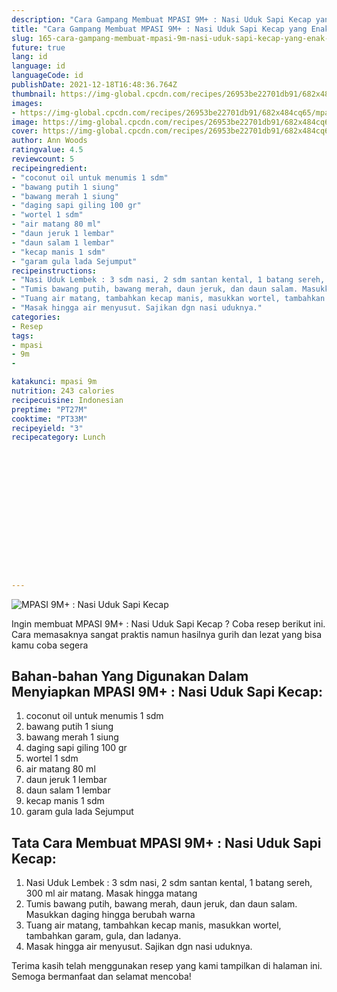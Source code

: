 ```yaml
---
description: "Cara Gampang Membuat MPASI 9M+ : Nasi Uduk Sapi Kecap yang Enak Banget"
title: "Cara Gampang Membuat MPASI 9M+ : Nasi Uduk Sapi Kecap yang Enak Banget"
slug: 165-cara-gampang-membuat-mpasi-9m-nasi-uduk-sapi-kecap-yang-enak-banget
future: true
lang: id
language: id
languageCode: id
publishDate: 2021-12-18T16:48:36.764Z 
thumbnail: https://img-global.cpcdn.com/recipes/26953be22701db91/682x484cq65/mpasi-9m-nasi-uduk-sapi-kecap-foto-resep-utama.webp
images:
- https://img-global.cpcdn.com/recipes/26953be22701db91/682x484cq65/mpasi-9m-nasi-uduk-sapi-kecap-foto-resep-utama.webp
image: https://img-global.cpcdn.com/recipes/26953be22701db91/682x484cq65/mpasi-9m-nasi-uduk-sapi-kecap-foto-resep-utama.webp
cover: https://img-global.cpcdn.com/recipes/26953be22701db91/682x484cq65/mpasi-9m-nasi-uduk-sapi-kecap-foto-resep-utama.webp
author: Ann Woods
ratingvalue: 4.5
reviewcount: 5
recipeingredient:
- "coconut oil untuk menumis 1 sdm"
- "bawang putih 1 siung"
- "bawang merah 1 siung"
- "daging sapi giling 100 gr"
- "wortel 1 sdm"
- "air matang 80 ml"
- "daun jeruk 1 lembar"
- "daun salam 1 lembar"
- "kecap manis 1 sdm"
- "garam gula lada Sejumput"
recipeinstructions:
- "Nasi Uduk Lembek : 3 sdm nasi, 2 sdm santan kental, 1 batang sereh, 300 ml air matang. Masak hingga matang"
- "Tumis bawang putih, bawang merah, daun jeruk, dan daun salam. Masukkan daging hingga berubah warna"
- "Tuang air matang, tambahkan kecap manis, masukkan wortel, tambahkan garam, gula, dan ladanya."
- "Masak hingga air menyusut. Sajikan dgn nasi uduknya."
categories:
- Resep
tags:
- mpasi
- 9m
- 

katakunci: mpasi 9m  
nutrition: 243 calories
recipecuisine: Indonesian
preptime: "PT27M"
cooktime: "PT33M"
recipeyield: "3"
recipecategory: Lunch


     
    
    
    
    
    
    
    
    
    
    
      
    
---
```



![MPASI 9M+ : Nasi Uduk Sapi Kecap](https://img-global.cpcdn.com/recipes/26953be22701db91/682x484cq65/mpasi-9m-nasi-uduk-sapi-kecap-foto-resep-utama.webp)

Ingin membuat MPASI 9M+ : Nasi Uduk Sapi Kecap ? Coba resep berikut ini. Cara memasaknya sangat praktis namun hasilnya gurih dan lezat yang bisa kamu coba segera

<!--inarticleads1-->

## Bahan-bahan Yang Digunakan Dalam Menyiapkan MPASI 9M+ : Nasi Uduk Sapi Kecap:

1. coconut oil untuk menumis 1 sdm
1. bawang putih 1 siung
1. bawang merah 1 siung
1. daging sapi giling 100 gr
1. wortel 1 sdm
1. air matang 80 ml
1. daun jeruk 1 lembar
1. daun salam 1 lembar
1. kecap manis 1 sdm
1. garam gula lada Sejumput



<!--inarticleads2-->

## Tata Cara Membuat MPASI 9M+ : Nasi Uduk Sapi Kecap:

1. Nasi Uduk Lembek : 3 sdm nasi, 2 sdm santan kental, 1 batang sereh, 300 ml air matang. Masak hingga matang
1. Tumis bawang putih, bawang merah, daun jeruk, dan daun salam. Masukkan daging hingga berubah warna
1. Tuang air matang, tambahkan kecap manis, masukkan wortel, tambahkan garam, gula, dan ladanya.
1. Masak hingga air menyusut. Sajikan dgn nasi uduknya.




Terima kasih telah menggunakan resep yang kami tampilkan di halaman ini. Semoga bermanfaat dan selamat mencoba!
